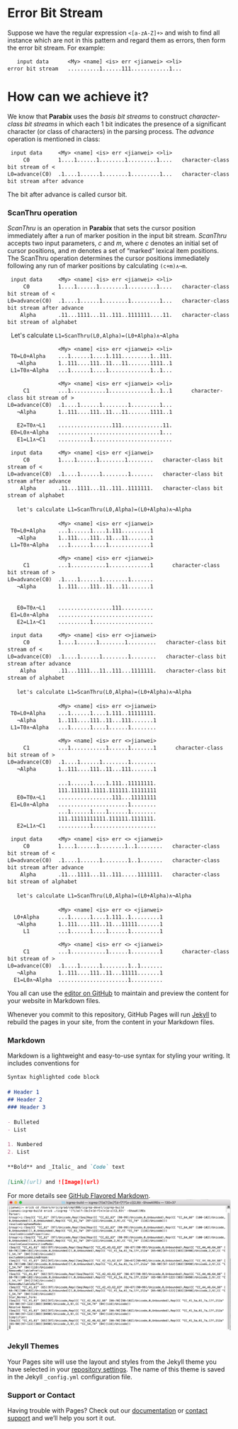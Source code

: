 # Error Bit Stream

Suppose we have the regular expression `<[a-zA-Z]+>` and wish to find all instance which are not in this pattern and regard them as errors, then form the error bit stream. For example:

```
   input data      <My> <name] <is> err <jianwei> <>li>
error bit stream   ..........1......111............1...
```

# How can we achieve it?
We know that **Parabix** uses the *basis bit streams* to construct *character-class bit streams* in which each 1 bit indicates the presence of a significant character (or class of characters) in the parsing process. The *advance* operation is mentioned in class:

```
 input data     <My> <name] <is> err <jianwei> <>li>
     C0         1....1......1........1.........1....   character-class bit stream of <
L0=advance(C0)  .1....1......1........1.........1...   character-class bit stream after advance
```
The bit after advance is called cursor bit.

### ScanThru operation
*ScanThru* is an operation in **Parabix** that sets the cursor position immediately after a run of marker position in the input bit stream. *ScanThru* accepts two input parameters, *c* and *m*, where *c* denotes an initial set of cursor positions, and *m* denotes a set of “marked” lexical item positions. The ScanThru operation determines the cursor positions immediately following any run of marker positions by calculating `(c+m)∧¬m`.

```
 input data     <My> <name] <is> err <jianwei> <>li>
     C0         1....1......1........1.........1....   character-class bit stream of <
L0=advance(C0)  .1....1......1........1.........1...   character-class bit stream after advance
    Alpha       .11...1111...11..111..1111111....11.   character-class bit stream of alphabet
```
   
Let's calculate `L1=ScanThru(L0,Alpha)=(L0+Alpha)∧¬Alpha`
 
```
                <My> <name] <is> err <jianwei> <>li> 
 T0=L0+Alpha    ...1......1....1.111.........1..111.
   ¬Alpha       1..111....111..11...11.......1111..1
 L1=T0∧¬Alpha   ...1......1....1.............1..1...
```

```
                <My> <name] <is> err <jianwei> <>li>
     C1         ...1...........1.............1..1..1      character-class bit stream of >
L0=advance(C0)  .1....1......1........1.........1...
   ¬Alpha       1..111....111..11...11.......1111..1
```

```
   E2=T0∧¬L1    .................111.............11.
 E0=L0∧¬Alpha   ................................1...
   E1=L1∧¬C1    ..........1.........................
```


```
 input data     <My> <name] <is> err <jianwei>
     C0         1....1......1........1........   character-class bit stream of <
L0=advance(C0)  .1....1......1........1.......   character-class bit stream after advance
    Alpha       .11...1111...11..111..1111111.   character-class bit stream of alphabet
   
   let's calculate L1=ScanThru(L0,Alpha)=(L0+Alpha)∧¬Alpha
   
                <My> <name] <is> err <jianwei>  
 T0=L0+Alpha    ...1......1....1.111.........1
   ¬Alpha       1..111....111..11...11.......1
 L1=T0∧¬Alpha   ...1......1....1.............1
```

```
                <My> <name] <is> err <jianwei> 
     C1         ...1...........1.............1      character-class bit stream of >
L0=advance(C0)  .1....1......1........1.......
   ¬Alpha       1..111....111..11...11.......1
   

   E0=T0∧¬L1    .................111..........
 E1=L0∧¬Alpha   ..............................
   E2=L1∧¬C1    ..........1...................
```


```
 input data     <My> <name] <is> err <>jianwei>
     C0         1....1......1........1.........   character-class bit stream of <
L0=advance(C0)  .1....1......1........1........   character-class bit stream after advance
    Alpha       .11...1111...11..111...1111111.   character-class bit stream of alphabet
   
   let's calculate L1=ScanThru(L0,Alpha)=(L0+Alpha)∧¬Alpha
   
                <My> <name] <is> err <>jianwei>  
 T0=L0+Alpha    ...1......1....1.111..11111111.
   ¬Alpha       1..111....111..11...111.......1
 L1=T0∧¬Alpha   ...1......1....1......1........
```

```
                <My> <name] <is> err <>jianwei> 
     C1         ...1...........1......1.......1      character-class bit stream of >
L0=advance(C0)  .1....1......1........1........
   ¬Alpha       1..111....111..11...111.......1
   
                ...1......1....1.111..11111111.
                111.111111.1111.111111.11111111
   E0=T0∧¬L1    .................111...11111111
 E1=L0∧¬Alpha   ......................1........
                ...1......1....1......1........
                111.11111111111.111111.1111111.
   E2=L1∧¬C1    ..........1....................
```




```
 input data     <My> <name] <is> err <> <jianwei>
     C0         1....1......1........1..1........   character-class bit stream of <
L0=advance(C0)  .1....1......1........1..1.......   character-class bit stream after advance
    Alpha       .11...1111...11..111.....1111111.   character-class bit stream of alphabet
   
   let's calculate L1=ScanThru(L0,Alpha)=(L0+Alpha)∧¬Alpha
   
                <My> <name] <is> err <> <jianwei>  
  L0+Alpha      ...1......1....1.111..1.........1
   ¬Alpha       1..111....111..11...11111.......1
     L1         ...1......1....1......1.........1
```

```
                <My> <name] <is> err <> <jianwei> 
     C1         ...1...........1......1.........1      character-class bit stream of >
L0=advance(C0)  .1....1......1........1..1.......
   ¬Alpha       1..111....111..11...11111.......1
  E1=L0∧¬Alpha  ......................1..........
```

You all can use the [editor on GitHub](https://github.com/lijianweizhuwei/jianweiCMPT886/edit/master/index.md) to maintain and preview the content for your website in Markdown files.

Whenever you commit to this repository, GitHub Pages will run [Jekyll](https://jekyllrb.com/) to rebuild the pages in your site, from the content in your Markdown files.

### Markdown

Markdown is a lightweight and easy-to-use syntax for styling your writing. It includes conventions for

```markdown
Syntax highlighted code block

# Header 1
## Header 2
### Header 3

- Bulleted
- List

1. Numbered
2. List

**Bold** and _Italic_ and `Code` text

[Link](url) and ![Image](url)
```

For more details see [GitHub Flavored Markdown](https://guides.github.com/features/mastering-markdown/).
![Image](./image/1111111111.png)

### Jekyll Themes

Your Pages site will use the layout and styles from the Jekyll theme you have selected in your [repository settings](https://github.com/lijianweizhuwei/jianweiCMPT886/settings). The name of this theme is saved in the Jekyll `_config.yml` configuration file.

### Support or Contact

Having trouble with Pages? Check out our [documentation](https://help.github.com/categories/github-pages-basics/) or [contact support](https://github.com/contact) and we’ll help you sort it out.
